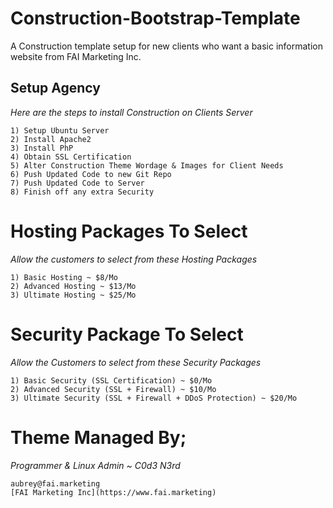 # Construction-Bootstrap-Template
A Construction template setup for new clients who want a basic information website from FAI Marketing Inc.

## Setup Agency ##
_Here are the steps to install Construction on Clients Server_
```
1) Setup Ubuntu Server
2) Install Apache2
3) Install PhP
4) Obtain SSL Certification
5) Alter Construction Theme Wordage & Images for Client Needs
6) Push Updated Code to new Git Repo
7) Push Updated Code to Server
8) Finish off any extra Security
```

# Hosting Packages To Select #
_Allow the customers to select from these Hosting Packages_
```
1) Basic Hosting ~ $8/Mo
2) Advanced Hosting ~ $13/Mo
3) Ultimate Hosting ~ $25/Mo
```

# Security Package To Select #
_Allow the Customers to select from these Security Packages_
```
1) Basic Security (SSL Certification) ~ $0/Mo
2) Advanced Security (SSL + Firewall) ~ $10/Mo
3) Ultimate Security (SSL + Firewall + DDoS Protection) ~ $20/Mo
```

# Theme Managed By; #
_Programmer & Linux Admin ~ C0d3 N3rd_
```
aubrey@fai.marketing
[FAI Marketing Inc](https://www.fai.marketing)
```
